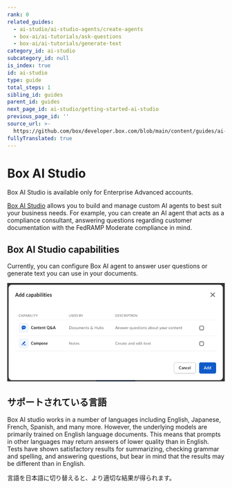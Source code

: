 ```yaml
---
rank: 0
related_guides:
  - ai-studio/ai-studio-agents/create-agents
  - box-ai/ai-tutorials/ask-questions
  - box-ai/ai-tutorials/generate-text
category_id: ai-studio
subcategory_id: null
is_index: true
id: ai-studio
type: guide
total_steps: 1
sibling_id: guides
parent_id: guides
next_page_id: ai-studio/getting-started-ai-studio
previous_page_id: ''
source_url: >-
  https://github.com/box/developer.box.com/blob/main/content/guides/ai-studio/index.md
fullyTranslated: true
---
```

# Box AI Studio

<Messsage type="caution">

Box AI Studio is available only for Enterprise Advanced accounts.

</Message>

[Box AI Studio][ai-studio] allows you to build and manage custom AI agents to best suit your business needs. For example, you can create an AI agent that acts as a compliance consultant, answering questions regarding customer documentation with the FedRAMP Moderate compliance in mind.

## Box AI Studio capabilities

Currently, you can configure Box AI agent to answer user questions or generate text you can use in your documents.

![ai agent capabilities](./images/ai-agent-capabilities.png)

## サポートされている言語

<!--alex ignore-->

Box AI studio works in a number of languages including English, Japanese, French, Spanish, and many more. However, the underlying models are primarily trained on English language documents. This means that prompts in other languages may return answers of lower quality than in English. Tests have shown satisfactory results for summarizing, checking grammar and spelling, and answering questions, but bear in mind that the results may be different than in English.

<!--alex enable-->

<Message type="tip">

<!--alex ignore-->

言語を日本語に切り替えると、より適切な結果が得られます。

</Message>

<!--alex enable-->

[ai-studio]: https://support.box.com/hc/en-us/articles/37228079461267-Enabling-Box-AI-Studio-and-Managing-Agents
